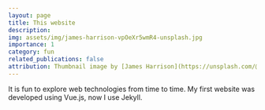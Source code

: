 ```yaml
---
layout: page
title: This website
description: 
img: assets/img/james-harrison-vpOeXr5wmR4-unsplash.jpg
importance: 1
category: fun
related_publications: false
attribution: Thumbnail image by [James Harrison](https://unsplash.com/@jstrippa?utm_content=creditCopyText&utm_medium=referral&utm_source=unsplash), on [Unsplash](https://unsplash.com/photos/black-laptop-computer-turned-on-on-table-vpOeXr5wmR4?utm_content=creditCopyText&utm_medium=referral&utm_source=unsplash).
---
```


It is fun to explore web technologies from time to time.
My first website was developed using Vue.js, now I use Jekyll.